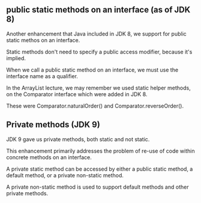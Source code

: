 ## public static methods on an interface (as of JDK 8)
Another enhancement that Java included in JDK 8, we support for public static methos on an interface.

Static methods don't need to specify a public access modifier, because it's implied.

When we call a public static method on an interface, we must use the interface name as a qualifier.

In the ArrayList lecture, we may remember we used static helper methods, on the Comparator interface which were added in JDK 8.

These were Comparator.naturalOrder() and Comparator.reverseOrder().

## Private methods (JDK 9)
JDK 9 gave us private methods, both static and not static.

This enhancement primarily addresses the problem of re-use of code within concrete methods on an interface.

A private static method can be accessed by either a public static method, a default method, or a private non-static method.

A private non-static method is used to support default methods and other private methods.